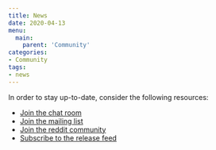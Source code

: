```yaml
---
title: News
date: 2020-04-13
menu:
  main:
    parent: 'Community'
categories:
- Community
tags:
- news
---
```


In order to stay up-to-date, consider the following resources:

- [Join the chat room](https://matrix.to/#/#krei:matrix.org)
- [Join the mailing list](https://metio.groups.io/g/krei/topics)
- [Join the reddit community](https://www.reddit.com/r/metiowtf/)
- [Subscribe to the release feed](https://github.com/metio/krei/releases.atom)
